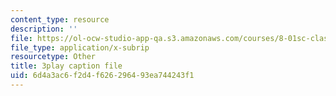 ```yaml
---
content_type: resource
description: ''
file: https://ol-ocw-studio-app-qa.s3.amazonaws.com/courses/8-01sc-classical-mechanics-fall-2016/6d4a3ac6f2d4f626296493ea744243f1_WxkwkGEVu-E.srt
file_type: application/x-subrip
resourcetype: Other
title: 3play caption file
uid: 6d4a3ac6-f2d4-f626-2964-93ea744243f1
---
```

